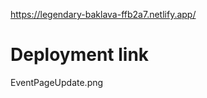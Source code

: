 <a>https://legendary-baklava-ffb2a7.netlify.app/</a>
<h1>Deployment link</h1>
<image>EventPageUpdate.png</image>
